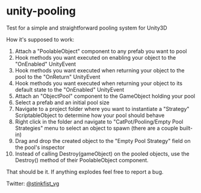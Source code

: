 # unity-pooling
Test for a simple and straightforward pooling system for Unity3D

How it's supposed to work:

1. Attach a "PoolableObject" component to any prefab you want to pool
2. Hook methods you want executed on enabling your object to the "OnEnabled" UnityEvent
3. Hook methods you want executed when returning your object to the pool to the "OnReturn" UnityEvent
4. Hook methods you want executed when returning your object to its default state to the "OnEnabled" UnityEvent
5. Attach an "ObjectPool" component to the GameObject holding your pool
6. Select a prefab and an initial pool size
7. Navigate to a project folder where you want to instantiate a "Strategy" ScriptableObject to determine how your pool should behave
8. Right click in the folder and navigate to "CatPot/Pooling/Empty Pool Strategies" menu to select an object to spawn (there are a couple built-in)
9. Drag and drop the created object to the "Empty Pool Strategy" field on the pool's inspector
10. Instead of calling Destroy(gameObject) on the pooled objects, use the Destroy() method of their PoolableObject component.

That should be it. If anything explodes feel free to report a bug.

Twitter: [@stinkfist_vg](https://twitter.com/stinkfist_vg)
